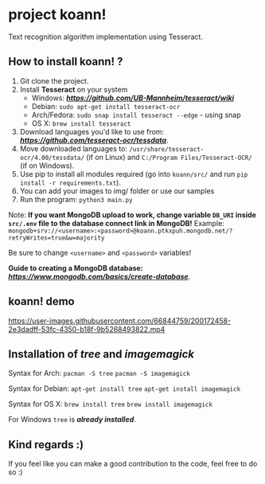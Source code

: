 # project koann!

Text recognition algorithm implementation using Tesseract.

## How to install koann! ? 
1. Git clone the project.
2. Install **Tesseract** on your system
   - Windows: ***https://github.com/UB-Mannheim/tesseract/wiki***
   - Debian: ```sudo apt-get install tesseract-ocr```
   - Arch/Fedora: ```sudo snap install tesseract --edge``` - using snap
   - OS X: ```brew install tesseract```
2. Download languages you'd like to use from: ***https://github.com/tesseract-ocr/tessdata***.
3. Move downloaded languages to: ```/usr/share/tesseract-ocr/4.00/tessdata/``` (if on Linux) and ```C:/Program Files/Tesseract-OCR/``` (if on Windows).
4. Use pip to install all modules required (go into ```koann/src/``` and run ```pip install -r requirements.txt```).
5. You can add your images to img/ folder or use our samples
6. Run the program: ```python3 main.py```

Note: **If you want MongoDB upload to work, change variable `DB_URI` inside `src/.env` file to the database connect link in MongoDB!**
Example: `mongodb+srv://<username>:<password>@koann.ptkxpuh.mongodb.net/?retryWrites=true&w=majority` 
          
Be sure to change `<username>` and `<password>` variables!

**Guide to creating a MongoDB database:** ***https://www.mongodb.com/basics/create-database***.

## koann! demo

https://user-images.githubusercontent.com/66844759/200172458-2e3dadff-53fc-4350-b18f-9b5268493822.mp4

## Installation of *tree* and *imagemagick*
Syntax for Arch: ```pacman -S tree```  ```pacman -S imagemagick```

Syntax for Debian: ```apt-get install tree``` ```apt-get install imagemagick```

Syntax for OS X: ```brew install tree``` ```brew install imagemagick```

For Windows ```tree``` is ***already installed***.

## Kind regards :)
If you feel like you can make a good contribution to the code, feel free to do so :) 
